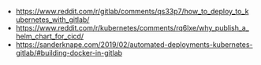 * https://www.reddit.com/r/gitlab/comments/qs33p7/how_to_deploy_to_kubernetes_with_gitlab/
* https://www.reddit.com/r/kubernetes/comments/rq6lxe/why_publish_a_helm_chart_for_cicd/
* https://sanderknape.com/2019/02/automated-deployments-kubernetes-gitlab/#building-docker-in-gitlab
